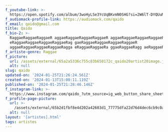 ```yaml
---
f_youtube-link: >-
  https://open.spotify.com/album/3woHyLSe3YcUqBKvmN0SHG?si=2W6lT-DYQUuMcaP6VToGCQ
f_audiomack-profile-link: https://audiomack.com/qaido
f_email: qaido@gmail.com
title: Qaido
f_bio-2: >-
  RaggaeRaggaeRaggaeR aggaeRaggaeRaggaeRaggaeR aggaeRaggaeRaggaeRaggaeRagga
  eRaggaeRaggaeRaggaeRaggaeRag gaeRaggaeRaggaeRaggaeRaggaeR
  aggaeRaggaeRaggaeRaggaeRagga eRaggaeRaggaeRa ggaeRaggaeRagg aeRaggaeRaggae
f_artiste-genre: Raggae
f_picture:
  url: /assets/external/65a2a5336c755c83b658172c_qaido20artist20image.jpg
  alt: null
slug: qaido
updated-on: '2024-01-25T21:26:24.561Z'
created-on: '2024-01-13T15:00:11.119Z'
published-on: '2024-01-25T21:28:46.146Z'
f_instagram-link: >-
  https://www.instagram.com/qaido_?utm_source=ig_web_button_share_sheet&igsh=ZDNlZDc0MzIxNw==
f_profile-page-picture:
  url: >-
    /assets/external/65b2d1fbf8e4d202a42603d1_77775dfa22d76d4dec6cb9c0a54fd514.jpg
  alt: null
layout: '[artistes].html'
tags: artistes
---
```



